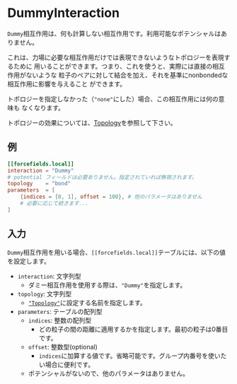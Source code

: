 # DummyInteraction

`Dummy`相互作用は、何も計算しない相互作用です。利用可能なポテンシャルはありません。

これは、力場に必要な相互作用だけでは表現できないようなトポロジーを表現するために
用いることができます。つまり、これを使うと、実際には直接の相互作用がないような
粒子のペアに対して結合を加え、それを基準にnonbondedな相互作用に影響を与えること
ができます。

トポロジーを指定しなかった（`"none"`にした）場合、この相互作用には何の意味も
なくなります。

トポロジーの効果については、[Topology](Topology.md)を参照して下さい。

## 例

```toml
[[forcefields.local]]
interaction = "Dummy"
# potential フィールドは必要ありません。指定されていれば無視されます。
topology    = "bond"
parameters  = [
    {indices = [0, 1], offset = 100}, # 他のパラメータはありません
    # 必要に応じて続きます...
]
```

## 入力

`Dummy`相互作用を用いる場合、`[[forcefields.local]]`テーブルには、以下の値を設定します。

- `interaction`: 文字列型
  - ダミー相互作用を使用する際は、`"Dummy"`を指定します。
- `topology`: 文字列型
  - [`"Topology"`](Topology.md)に設定する名前を指定します。
- `parameters`: テーブルの配列型
  - `indices`: 整数の配列型
    - どの粒子の間の距離に適用するかを指定します。最初の粒子は0番目です。
  - `offset`: 整数型(optional)
    - `indices`に加算する値です。省略可能です。グループ内番号を使いたい場合に便利です。
  - ポテンシャルがないので、他のパラメータはありません。
